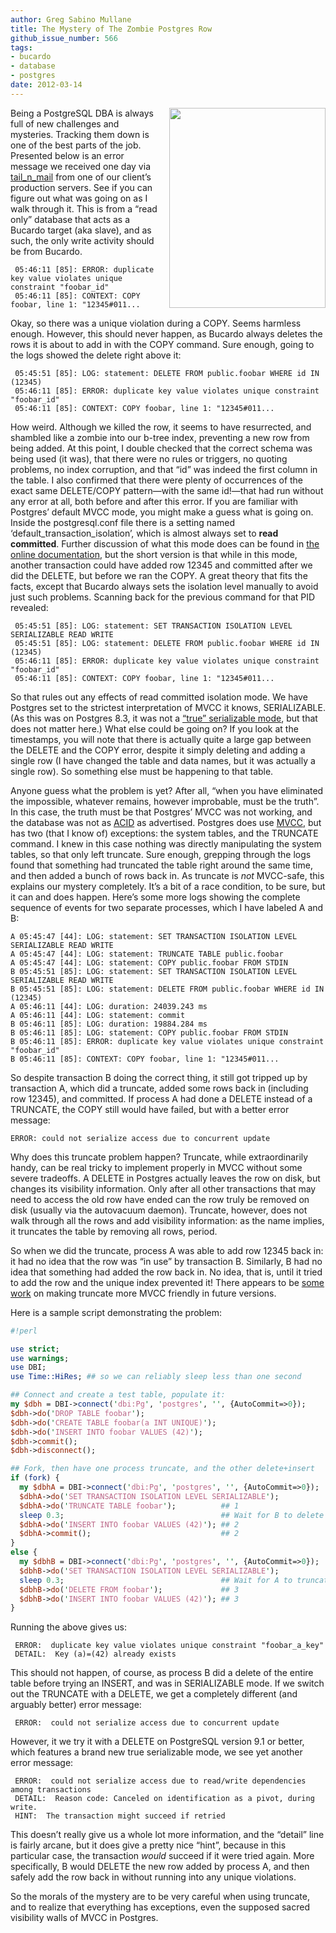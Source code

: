 ```yaml
---
author: Greg Sabino Mullane
title: The Mystery of The Zombie Postgres Row
github_issue_number: 566
tags:
- bucardo
- database
- postgres
date: 2012-03-14
---
```


<div class="separator" style="clear: both; text-align: center;">
<a href="/blog/2012/03/postgres-mvcc-mystery-truncate-delete/image-0-big.png" imageanchor="1" style="clear:right; float:right; margin-left:1em; margin-bottom:1em"><img border="0" height="320" src="/blog/2012/03/postgres-mvcc-mystery-truncate-delete/image-0.png" width="250"/></a></div>

Being a PostgreSQL DBA is always full of new challenges and mysteries. Tracking them 
down is one of the best parts of the job. Presented below is an error message we received one day 
via [tail_n_mail](https://bucardo.org/tail_n_mail/) from one of our client’s production servers.
See if you can figure out what was going on as I walk through it. This is from a “read only” database that acts as a Bucardo target (aka slave), and as such, the only write activity should be from Bucardo.

```plain
 05:46:11 [85]: ERROR: duplicate key value violates unique constraint "foobar_id"
 05:46:11 [85]: CONTEXT: COPY foobar, line 1: "12345#011...
```

Okay, so there was a unique violation during a COPY. Seems harmless enough. However, 
this should never happen, as Bucardo always deletes the rows it is about to add in with the COPY command. Sure enough, going to the logs showed the delete right above it:

```plain
 05:45:51 [85]: LOG: statement: DELETE FROM public.foobar WHERE id IN (12345)
 05:46:11 [85]: ERROR: duplicate key value violates unique constraint "foobar_id"
 05:46:11 [85]: CONTEXT: COPY foobar, line 1: "12345#011...
```

How weird. Although we killed the row, it seems to have resurrected, and shambled like a zombie into our b-tree index, preventing a new row from being added. At this point, I double checked that the correct schema was being used (it was), that there were no rules or triggers, no quoting problems, no index corruption, and that “id” was indeed the first column in the table. I also confirmed that there were plenty of occurrences of 
the exact same DELETE/COPY pattern—​with the same id!—​that had run without any error at all, both before and after this error. If you are familiar with Postgres’ default MVCC mode, you might make a guess what is going on. Inside the postgresql.conf 
file there is a setting named ‘default_transaction_isolation’, which is almost always 
set to **read committed**. Further discussion of what this mode does can be found 
in [the online documentation](https://www.postgresql.org/docs/current/static/transaction-iso.html), but the short version is that while in this mode, 
another transaction could have added row 12345 and committed after we did the DELETE, 
but before we ran the COPY. A great theory that fits the facts, except that Bucardo always 
sets the isolation level manually to avoid just such problems. Scanning back for the previous command for that PID revealed:

```plain
 05:45:51 [85]: LOG: statement: SET TRANSACTION ISOLATION LEVEL SERIALIZABLE READ WRITE
 05:45:51 [85]: LOG: statement: DELETE FROM public.foobar WHERE id IN (12345)
 05:46:11 [85]: ERROR: duplicate key value violates unique constraint "foobar_id"
 05:46:11 [85]: CONTEXT: COPY foobar, line 1: "12345#011...
```

So that rules out any effects of read committed isolation mode. We have Postgres set to the strictest 
interpretation of MVCC it knows, SERIALIZABLE. (As this was on Postgres 8.3, it was not a 
[“true” serializable mode](/blog/2011/09/postgresql-allows-for-different),
 but that does not matter here.) What else could be going on? If you look at the timestamps, you will note 
that there is actually quite a large gap between the DELETE and the COPY error, despite it simply deleting and 
adding a single row (I have changed the table and data names, but it was actually a single row). So something 
else must be happening to that table.

Anyone guess what the problem is yet? After all, “when you have eliminated the impossible, 
whatever remains, however improbable, must be the truth”. In this case, the truth must be that 
Postgres’ MVCC was not working, and the database was not as [ACID](https://en.wikipedia.org/wiki/ACID) as advertised. Postgres does use 
[MVCC](https://en.wikipedia.org/wiki/Multiversion_concurrency_control), but has two (that I know of) exceptions: the system tables, and the TRUNCATE command. I knew in 
this case nothing was directly manipulating the system tables, so that only left truncate. Sure enough, 
grepping through the logs found that something had truncated the table right around the same time, and then added a 
bunch of rows back in. As truncate is *not* MVCC-safe, this explains our mystery completely. It’s a 
bit of a race condition, to be sure, but it can and does happen. Here’s some more logs showing 
the complete sequence of events for two separate processes, which I have labeled A and B:

```plain
A 05:45:47 [44]: LOG: statement: SET TRANSACTION ISOLATION LEVEL SERIALIZABLE READ WRITE
A 05:45:47 [44]: LOG: statement: TRUNCATE TABLE public.foobar
A 05:45:47 [44]: LOG: statement: COPY public.foobar FROM STDIN
B 05:45:51 [85]: LOG: statement: SET TRANSACTION ISOLATION LEVEL SERIALIZABLE READ WRITE
B 05:45:51 [85]: LOG: statement: DELETE FROM public.foobar WHERE id IN (12345)
A 05:46:11 [44]: LOG: duration: 24039.243 ms
A 05:46:11 [44]: LOG: statement: commit
B 05:46:11 [85]: LOG: duration: 19884.284 ms
B 05:46:11 [85]: LOG: statement: COPY public.foobar FROM STDIN
B 05:46:11 [85]: ERROR: duplicate key value violates unique constraint "foobar_id"
B 05:46:11 [85]: CONTEXT: COPY foobar, line 1: "12345#011...
```

So despite transaction B doing the correct thing, it still got tripped up by transaction A, 
which did a truncate, added some rows back in (including row 12345), and committed. If process A had done a 
DELETE instead of a TRUNCATE, the COPY still would have failed, but with a better error message:

```plain
ERROR: could not serialize access due to concurrent update
```

Why does this truncate problem happen? Truncate, while extraordinarily handy, can be real tricky to implement properly 
in MVCC without some severe tradeoffs. A DELETE in Postgres actually leaves the row on disk, but changes 
its visibility information. Only after all other transactions that may need to access the old row have ended can 
the row truly be removed on disk (usually via the autovacuum daemon). Truncate, however, does not walk through 
all the rows and add visibility information: 
as the name implies, it truncates the table by removing all rows, period.

So when we did the truncate, process A was able to add row 12345 back in: it had no idea that the row was “in use” by transaction B. Similarly, B had no idea that something had added the row back in. No idea, that is, until it tried to add the row and the unique index prevented it! There appears to be 
[some work](http://www.postgresql-archive.org/RFC-Making-TRUNCATE-more-quot-MVCC-safe-quot-td5470710.html) on making truncate more MVCC friendly in future versions.

Here is a sample script demonstrating the problem:

```perl
#!perl

use strict;
use warnings;
use DBI;
use Time::HiRes; ## so we can reliably sleep less than one second

## Connect and create a test table, populate it:
my $dbh = DBI->connect('dbi:Pg', 'postgres', '', {AutoCommit=>0});
$dbh->do('DROP TABLE foobar');
$dbh->do('CREATE TABLE foobar(a INT UNIQUE)');
$dbh->do('INSERT INTO foobar VALUES (42)');
$dbh->commit();
$dbh->disconnect();

## Fork, then have one process truncate, and the other delete+insert
if (fork) {
  my $dbhA = DBI->connect('dbi:Pg', 'postgres', '', {AutoCommit=>0});
  $dbhA->do('SET TRANSACTION ISOLATION LEVEL SERIALIZABLE');
  $dbhA->do('TRUNCATE TABLE foobar');          ## 1
  sleep 0.3;                                   ## Wait for B to delete
  $dbhA->do('INSERT INTO foobar VALUES (42)'); ## 2
  $dbhA->commit();                             ## 2
}
else {
  my $dbhB = DBI->connect('dbi:Pg', 'postgres', '', {AutoCommit=>0});
  $dbhB->do('SET TRANSACTION ISOLATION LEVEL SERIALIZABLE');
  sleep 0.3;                                   ## Wait for A to truncate
  $dbhB->do('DELETE FROM foobar');             ## 3
  $dbhB->do('INSERT INTO foobar VALUES (42)'); ## 3
}
```

Running the above gives us:

```plain
 ERROR:  duplicate key value violates unique constraint "foobar_a_key"
 DETAIL:  Key (a)=(42) already exists
```

This should not happen, of course, as process B did a delete of the entire table 
before trying an INSERT, and was in SERIALIZABLE mode. If we switch out the TRUNCATE 
with a DELETE, we get a completely different (and arguably better) error message:

```plain
 ERROR:  could not serialize access due to concurrent update 
```

However, it we try it with a DELETE on PostgreSQL version 9.1 or better, which 
features a brand new true serializable mode, we see yet another error message:

```plain
 ERROR:  could not serialize access due to read/write dependencies among transactions
 DETAIL:  Reason code: Canceled on identification as a pivot, during write.
 HINT:  The transaction might succeed if retried
```

This doesn’t really give us a whole lot more information, and the “detail” line is fairly arcane, but 
it does give a pretty nice “hint”, because in this particular case, the transaction *would* succeed if 
it were tried again. More specifically, B would DELETE the new row added by process A, and then safely 
add the row back in without running into any unique violations.

So the morals of the mystery are to be very careful when using truncate, and to realize that everything 
has exceptions, even the supposed sacred visibility walls of MVCC in Postgres.
